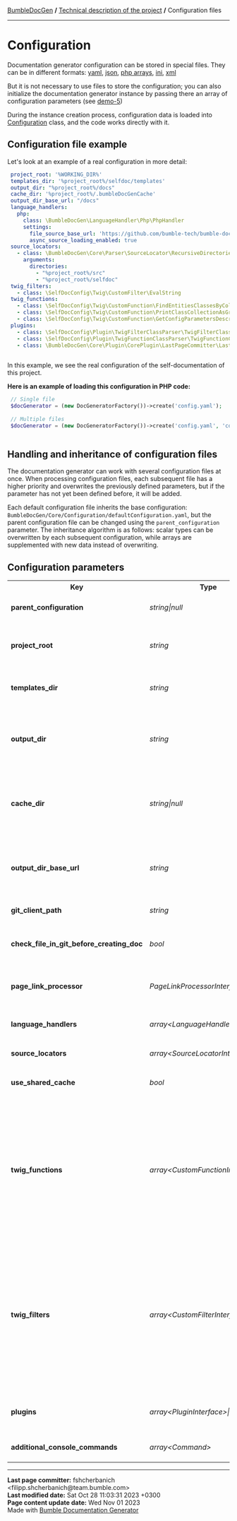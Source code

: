 <embed> <a href="/docs/README.md">BumbleDocGen</a> <b>/</b> <a href="/docs/tech/readme.md">Technical description of the project</a> <b>/</b> Configuration files<hr> </embed>

<embed> <h1>Configuration</h1> </embed>

Documentation generator configuration can be stored in special files.
They can be in different formats: <a href='https://yaml.org/'>yaml</a>, <a href='https://www.json.org/json-en.html'>json</a>, <a href='https://www.php.net/manual/en/language.types.array.php'>php arrays</a>, <a href='https://learn.microsoft.com/en-us/previous-versions/windows/desktop/ms717987(v=vs.85)'>ini</a>, <a href='https://www.w3.org/XML/'>xml</a>

But it is not necessary to use files to store the configuration; you can also initialize the documentation generator instance by passing there an array of configuration parameters (see <a href='https://github.com/bumble-tech/bumble-doc-gen/tree/master/demo'>demo-5</a>)

During the instance creation process, configuration data is loaded into <a href="/docs/tech/1.configuration/classes/Configuration.md">Configuration</a> class, and the code works directly with it.

<embed> <h2>Configuration file example</h2> </embed>

Let's look at an example of a real configuration in more detail:

```yaml
 project_root: '%WORKING_DIR%'
 templates_dir: '%project_root%/selfdoc/templates'
 output_dir: "%project_root%/docs"
 cache_dir: '%project_root%/.bumbleDocGenCache'
 output_dir_base_url: "/docs"
 language_handlers:
   php:
     class: \BumbleDocGen\LanguageHandler\Php\PhpHandler
     settings:
       file_source_base_url: 'https://github.com/bumble-tech/bumble-doc-gen/blob/master'
       async_source_loading_enabled: true
 source_locators:
   - class: \BumbleDocGen\Core\Parser\SourceLocator\RecursiveDirectoriesSourceLocator
     arguments:
       directories:
         - "%project_root%/src"
         - "%project_root%/selfdoc"
 twig_filters:
   - class: \SelfDocConfig\Twig\CustomFilter\EvalString
 twig_functions:
   - class: \SelfDocConfig\Twig\CustomFunction\FindEntitiesClassesByCollectionClassName
   - class: \SelfDocConfig\Twig\CustomFunction\PrintClassCollectionAsGroupedTable
   - class: \SelfDocConfig\Twig\CustomFunction\GetConfigParametersDescription
 plugins:
   - class: \SelfDocConfig\Plugin\TwigFilterClassParser\TwigFilterClassParserPlugin
   - class: \SelfDocConfig\Plugin\TwigFunctionClassParser\TwigFunctionClassParserPlugin
   - class: \BumbleDocGen\Core\Plugin\CorePlugin\LastPageCommitter\LastPageCommitter
 
```


In this example, we see the real configuration of the self-documentation of this project.

**Here is an example of loading this configuration in PHP code:**

```php
 // Single file
 $docGenerator = (new DocGeneratorFactory())->create('config.yaml');
 
 // Multiple files
 $docGenerator = (new DocGeneratorFactory())->create('config.yaml', 'config2.yaml', 'config3.xml');
 
```


<embed> <h2>Handling and inheritance of configuration files</h2> </embed>

The documentation generator can work with several configuration files at once.
When processing configuration files, each subsequent file has a higher priority and overwrites the previously defined parameters, but if the parameter has not yet been defined before, it will be added.

Each default configuration file inherits the base configuration: `BumbleDocGen/Core/Configuration/defaultConfiguration.yaml`, but the parent configuration file can be changed using the `parent_configuration` parameter.
The inheritance algorithm is as follows: scalar types can be overwritten by each subsequent configuration, while arrays are supplemented with new data instead of overwriting.

<embed> <h2>Configuration parameters</h2> </embed>


<table>
    <tr>
        <th>Key</th>
        <th>Type</th>
        <th>Default value</th>
        <th>Description</th>
    </tr>
    <tr>
        <td><b>parent_configuration</b></td>
        <td><i>string|null</i></td>
        <td>NULL</td>
        <td>Path to parent configuration file</td>
    </tr>
    <tr>
        <td><b>project_root</b></td>
        <td><i>string</i></td>
        <td>NULL</td>
        <td>Path to the directory of the documented project (or part of the project)</td>
    </tr>
    <tr>
        <td><b>templates_dir</b></td>
        <td><i>string</i></td>
        <td>NULL</td>
        <td>Path to directory with documentation templates</td>
    </tr>
    <tr>
        <td><b>output_dir</b></td>
        <td><i>string</i></td>
        <td>'%project_root%/docs'</td>
        <td>Path to the directory where the finished documentation will be generated</td>
    </tr>
    <tr>
        <td><b>cache_dir</b></td>
        <td><i>string|null</i></td>
        <td>'%WORKING_DIR%/.bumbleDocGenCache'</td>
        <td>Path to the directory where the documentation generator cache will be saved</td>
    </tr>
    <tr>
        <td><b>output_dir_base_url</b></td>
        <td><i>string</i></td>
        <td>'/docs'</td>
        <td>Basic part of url documentation. Used to form links in generated documents.</td>
    </tr>
    <tr>
        <td><b>git_client_path</b></td>
        <td><i>string</i></td>
        <td>'git'</td>
        <td>Path to git client</td>
    </tr>
    <tr>
        <td><b>check_file_in_git_before_creating_doc</b></td>
        <td><i>bool</i></td>
        <td>true</td>
        <td>Checking if a document exists in GIT before creating a document</td>
    </tr>
    <tr>
        <td><b>page_link_processor</b></td>
        <td><i>PageLinkProcessorInterface</i></td>
        <td><a href="/docs/tech/1.configuration/classes/BasePageLinkProcessor.md">BasePageLinkProcessor</a></td>
        <td>Link handler class on documentation pages</td>
    </tr>
    <tr>
        <td><b>language_handlers</b></td>
        <td><i>array&lt;LanguageHandlerInterface&gt;</i></td>
        <td>NULL</td>
        <td>List of programming language handlers</td>
    </tr>
    <tr>
        <td><b>source_locators</b></td>
        <td><i>array&lt;SourceLocatorInterface&gt;</i></td>
        <td>NULL</td>
        <td>List of source locators</td>
    </tr>
    <tr>
        <td><b>use_shared_cache</b></td>
        <td><i>bool</i></td>
        <td>true</td>
        <td>Enable cache usage of generated documents</td>
    </tr>
    <tr>
        <td><b>twig_functions</b></td>
        <td><i>array&lt;CustomFunctionInterface&gt;</i></td>
        <td>

- <a href="/docs/tech/1.configuration/classes/DrawDocumentationMenu.md">DrawDocumentationMenu</a>

- <a href="/docs/tech/1.configuration/classes/DrawDocumentedEntityLink.md">DrawDocumentedEntityLink</a>

- <a href="/docs/tech/1.configuration/classes/GeneratePageBreadcrumbs.md">GeneratePageBreadcrumbs</a>

- <a href="/docs/tech/1.configuration/classes/GetDocumentedEntityUrl.md">GetDocumentedEntityUrl</a>

- <a href="/docs/tech/1.configuration/classes/LoadPluginsContent.md">LoadPluginsContent</a>

- <a href="/docs/tech/1.configuration/classes/PrintEntityCollectionAsList.md">PrintEntityCollectionAsList</a>

- <a href="/docs/tech/1.configuration/classes/GetDocumentationPageUrl.md">GetDocumentationPageUrl</a>

- <a href="/docs/tech/1.configuration/classes/FileGetContents.md">FileGetContents</a>

</td>
        <td>Functions that can be used in document templates</td>
    </tr>
    <tr>
        <td><b>twig_filters</b></td>
        <td><i>array&lt;CustomFilterInterface&gt;</i></td>
        <td>

- <a href="/docs/tech/1.configuration/classes/AddIndentFromLeft.md">AddIndentFromLeft</a>

- <a href="/docs/tech/1.configuration/classes/FixStrSize.md">FixStrSize</a>

- <a href="/docs/tech/1.configuration/classes/PrepareSourceLink.md">PrepareSourceLink</a>

- <a href="/docs/tech/1.configuration/classes/Quotemeta.md">Quotemeta</a>

- <a href="/docs/tech/1.configuration/classes/RemoveLineBrakes.md">RemoveLineBrakes</a>

- <a href="/docs/tech/1.configuration/classes/StrTypeToUrl.md">StrTypeToUrl</a>

- <a href="/docs/tech/1.configuration/classes/TextToCodeBlock.md">TextToCodeBlock</a>

- <a href="/docs/tech/1.configuration/classes/TextToHeading.md">TextToHeading</a>

- <a href="/docs/tech/1.configuration/classes/PregMatch.md">PregMatch</a>

</td>
        <td>Filters that can be used in document templates</td>
    </tr>
    <tr>
        <td><b>plugins</b></td>
        <td><i>array&lt;PluginInterface&gt;|null</i></td>
        <td>

- <a href="/docs/tech/1.configuration/classes/PageHtmlLinkerPlugin.md">PageHtmlLinkerPlugin</a>

- <a href="/docs/tech/1.configuration/classes/PageLinkerPlugin.md">PageLinkerPlugin</a>

</td>
        <td>List of plugins</td>
    </tr>
    <tr>
        <td><b>additional_console_commands</b></td>
        <td><i>array&lt;Command&gt;</i></td>
        <td>NULL</td>
        <td>Additional console commands</td>
    </tr>
</table>


<div id='page_committer_info'>
<hr>
<b>Last page committer:</b> fshcherbanich &lt;filipp.shcherbanich@team.bumble.com&gt;<br><b>Last modified date:</b>   Sat Oct 28 11:03:31 2023 +0300<br><b>Page content update date:</b> Wed Nov 01 2023<br>Made with <a href='https://github.com/bumble-tech/bumble-doc-gen/blob/master/docs/README.md'>Bumble Documentation Generator</a></div>